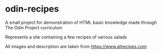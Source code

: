 # odin-recipes

A small project for demonstration of HTML basic knowledge made through The Odin Project curriculum

Represents a site containing a few recipes of various salads

All images and description are taken from https://www.allrecipes.com
